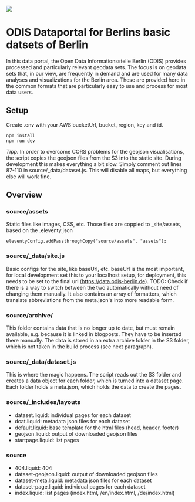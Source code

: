 ![](https://img.shields.io/badge/Build%20with%20%E2%9D%A4%EF%B8%8F-at%20Technologiesitftung%20Berlin-blue)

# ODIS Dataportal for Berlins basic datsets of Berlin

In this data portal, the Open Data Informationsstelle Berlin (ODIS) provides processed and particularly relevant geodata sets. The focus is on geodata sets that, in our view, are frequently in demand and are used for many data analyses and visualizations for the Berlin area. These are provided here in the common formats that are particularly easy to use and process for most data users.

## Setup

Create .env with your AWS bucketUrl, bucket, region, key and id.

```
npm install
npm run dev
```

*Tipp:* In order to overcome CORS problems for the geojson visualisations, the script copies the geojson files from the S3 into the static site. During development this makes everything a bit slow. Simply comment out lines 87-110 in source/_data/dataset.js. This will disable all maps, but everything else will work fine.

## Overview

### source/assets

Static files like images, CSS, etc.
Those files are coppied to _site/assets, based on the .eleventy.json
```
eleventyConfig.addPassthroughCopy("source/assets", "assets");
```

### source/_data/site.js

Basic configs for the site, like baseUrl, etc.
baseUrl is the most important, for local development set this to your localhost setup, for deployment, this needs to be set to the final url (https://data.odis-berlin.de). TODO: Check if there is a way to switch between the two automatically without need of changing them manually.
It also contains an array of formatters, which translate abbreviations from the meta.json's into more readable form.

### source/archive/

This folder contains data that is no longer up to date, but must remain available, e.g. because it is linked in blogposts. They have to be inserted there manually. The data is stored in an extra archive folder in the S3 folder, which is not taken in the build process (see next paragraph).


### source/_data/dataset.js

This is where the magic happens. The script reads out the S3 folder and creates a data object for each folder, which is turned into a dataset page. Each folder holds a meta.json, which holds the data to create the pages.

### source/_includes/layouts

- dataset.liquid: individual pages for each dataset
- dcat.liquid: metadata json files for each dataset
- default.liquid: base template for the html files (head, header, footer)
- geojson.liquid: output of downloaded geojson files
- startpage.liquid: list pages

### source

- 404.liquid: 404
- dataset-geojson.liquid: output of downloaded geojson files
- dataset-meta.liquid: metadata json files for each dataset
- dataset-page.liquid: individual pages for each dataset
- index.liquid: list pages (index.html, /en/index.html, /de/index.html)

